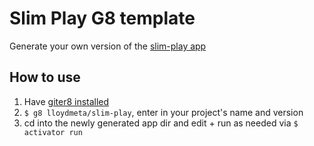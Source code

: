 # Slim Play G8 template

Generate your own version of the [slim-play app](https://github.com/lloydmeta/slim-play)

## How to use

1. Have [giter8 installed](https://github.com/n8han/giter8#installation)
2. `$ g8 lloydmeta/slim-play`, enter in your project's name and version
3. cd into the newly generated app dir and edit + run as needed via `$ activator run`
